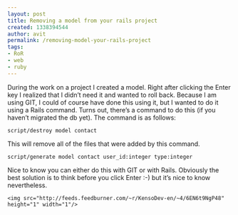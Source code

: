```yaml
---
layout: post
title: Removing a model from your rails project
created: 1338394544
author: avit
permalink: /removing-model-your-rails-project
tags:
- RoR
- web
- ruby
---
```

<p>During the work on a project I created a model. Right after clicking the Enter key I realized that I didn’t need it and wanted to roll back. Because I am using GIT, I could of course have done this using it, but I wanted to do it using a Rails command. Turns out, there’s a command to do this (if you haven’t migrated the db yet). The command is as follows:</p>
<div class='highlight'><pre><code class='bash'>script/destroy model contact
</code></pre>
</div>
<p>This will remove all of the files that were added by this command.</p>
<div class='highlight'><pre><code class='bash'>script/generate model contact user_id:integer <span class='nb'>type</span>:integer
</code></pre>
</div>
<p>Nice to know you can either do this with GIT or with Rails. Obviously the best solution is to think before you click Enter :-) but it’s nice to know nevertheless.</p>
      
    <img src="http://feeds.feedburner.com/~r/KensoDev-en/~4/6EN6t9NgP48" height="1" width="1"/>

